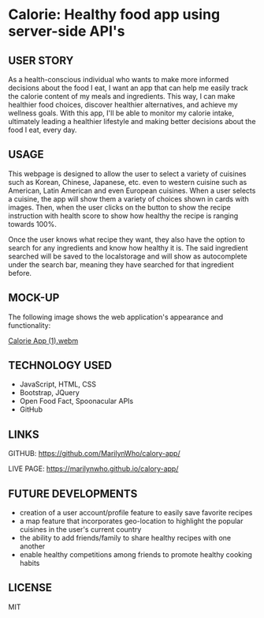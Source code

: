# Calorie: Healthy food app using server-side API's

## USER STORY

As a health-conscious individual who wants to make more informed decisions about the food I eat, I want an app that can help me easily track the calorie content of my meals and ingredients. This way, I can make healthier food choices, discover healthier alternatives, and achieve my wellness goals. With this app, I'll be able to monitor my calorie intake, ultimately leading  a healthier lifestyle and making better decisions about the food I eat, every day.

## USAGE

This webpage is designed to allow the user to select a variety of cuisines such as Korean, Chinese, Japanese, etc. even to western cuisine such as American, Latin American and even European cuisines. When a user selects a cuisine, the app will show them a variety of choices shown in cards with images. Then, when the user clicks on the button to show the recipe instruction with health score to show how healthy the recipe is ranging towards 100%.

Once the user knows what recipe they want, they also have the option to search for any ingredients and know how healthy it is. The said ingredient searched will be saved to the localstorage and will show as autocomplete under the search bar, meaning they have searched for that ingredient before.

## MOCK-UP

The following image shows the web application's appearance and functionality:

[Calorie App (1).webm](https://user-images.githubusercontent.com/117319952/217357238-c5f643b3-7102-45a9-8609-28479171b764.webm)


## TECHNOLOGY USED
* JavaScript, HTML, CSS
* Bootstrap, JQuery
* Open Food Fact, Spoonacular APIs
* GitHub

## LINKS

GITHUB: 
  https://github.com/MarilynWho/calory-app/

LIVE PAGE: https://marilynwho.github.io/calory-app/


## FUTURE DEVELOPMENTS

* creation of a user account/profile feature to easily save favorite recipes
* a map feature that incorporates geo-location to highlight the popular cuisines in the user's current country
* the ability to add friends/family to share healthy recipes with one another
* enable healthy competitions among friends to promote healthy cooking habits

## LICENSE
MIT
